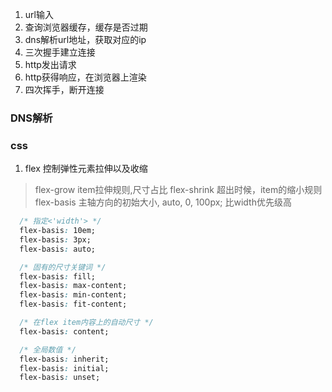 1. url输入
2. 查询浏览器缓存，缓存是否过期
3. dns解析url地址，获取对应的ip
4. 三次握手建立连接
5. http发出请求
6. http获得响应，在浏览器上渲染
7. 四次挥手，断开连接

### DNS解析





### css

1. flex 控制弹性元素拉伸以及收缩
> flex-grow  item拉伸规则,尺寸占比
> flex-shrink 超出时候，item的缩小规则
> flex-basis 主轴方向的初始大小, auto, 0, 100px; 比width优先级高
```css
  /* 指定<'width'> */
  flex-basis: 10em;
  flex-basis: 3px;
  flex-basis: auto;

  /* 固有的尺寸关键词 */
  flex-basis: fill;
  flex-basis: max-content;
  flex-basis: min-content;
  flex-basis: fit-content;

  /* 在flex item内容上的自动尺寸 */
  flex-basis: content;

  /* 全局数值 */
  flex-basis: inherit;
  flex-basis: initial;
  flex-basis: unset;

```